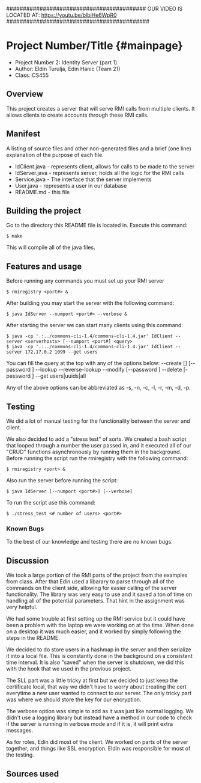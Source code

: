 ##########################################
OUR VIDEO IS LOCATED AT: https://youtu.be/blbiHe6WpR0 
###########################################

# Project Number/Title {#mainpage}

* Project Number 2: Identity Server (part 1)
* Author: Eldin Turulja, Edin Hanic (Team 21)
* Class: CS455

## Overview

This project creates a server that will serve RMI calls from multiple clients.
It allows clients to create accounts through these RMI calls.

## Manifest

A listing of source files and other non-generated files and a brief (one line)
explanation of the purpose of each file.

* IdClient.java - represents client, allows for calls to be made to the server
* IdServer.java - represents server, holds all the logic for the RMI calls
* Service.java - The interface that the server implements
* User.java - represents a user in our database 
* README.md - this file


## Building the project

Go to the directory this README file is located in. Execute this command:

	$ make

This will compile all of the java files.

## Features and usage

Before running any commands you must set up your RMI server

	$ rmiregistry <port#> & 

After building you may start the server with the following command:

	$ java IdServer --numport <port#> --verbose &

After starting the server we can start many clients using this command:

	$ java -cp '.:../commons-cli-1.4/commons-cli-1.4.jar' IdClient --server <serverhosts> [--numport <port#] <query>
	$ java -cp '.:../commons-cli-1.4/commons-cli-1.4.jar' IdClient --server 172.17.0.2 1099 --get users

You can fill the query at the top with any of the options below:
--create <loginname> [<real name>] [--password <password>]
--lookup <loginname>
--reverse-lookup <UUID>
--modify <oldloginname> <newloginname> [--password <password>]
--delete <loginname> [-password <password>]
--get users|uuids|all

Any of the above options can be abbreviated as -s, -n, -c, -l, -r, -m, -d, -p.

## Testing

We did a lot of manual testing for the functionality between the server and client.

We also decided to add a "stress test" of sorts. We created a bash script that looped
through a number the user passed in, and it executed all of our "CRUD" functions
asynchronously by running them in the background. Before running the script run the 
rmiregistry with the following command:

	$ rmiregistry <port> & 

Also run the server before running the script:

	$ java IdServer [--numport <port#>] [--verbose]

To run the script use this command:

	$ ./stress_test <# number of users> <port#>

### Known Bugs

To the best of our knowledge and testing there are no known bugs.

## Discussion

We took a large portion of the RMI parts of the project from the examples from class.
After that Edin used a libarary to parse through all of the commands on the client side,
allowing for easier calling of the server functionality. The library was very easy to use
and it saved a ton of time on handling all of the potential parameters. That hint in the
assignment was very helpful.

We had some trouble at first setting up the RMI service but it could have been a problem
with the laptop we were working on at the time. When done on a desktop it was much easier,
and it worked by simply following the steps in the README.

We decided to do store users in a hashmap in the server and then serialize it into a local
file. This is constantly done in the background on a consistent time interval. It is also
"saved" when the server is shutdown, we did this with the hook that we used in the previous
project.

The SLL part was a little tricky at first but we decided to just keep the certificate local,
that way we didn't have to worry about creating the cert everytime a new user wanted to
connect to our server. The only tricky part was where we should store the key for our
encryption.

The verbose option was simple to add as it was just like normal logging. We didn't use a
logging library but instead have a method in our code to check if the server is running
in verbose mode and if it is, it will print extra messages.

As for roles, Edin did most of the client. We worked on parts of the server together, and
things like SSL encryption. Eldin was responsible for most of the testing.

## Sources used

